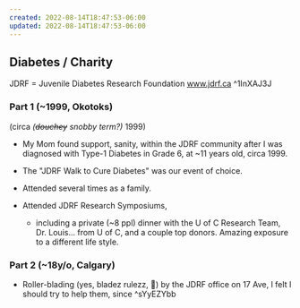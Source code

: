 ```yaml
---
created: 2022-08-14T18:47:53-06:00
updated: 2022-08-14T18:47:53-06:00
---
```

## Diabetes / Charity
JDRF = Juvenile Diabetes Research Foundation
www.jdrf.ca ^1InXAJ3J

### Part 1 (~1999, Okotoks)
(circa _(~~douchey~~ snobby term?)_ 1999)

- My Mom found support, sanity, within the JDRF community after I was diagnosed with Type-1 Diabetes in Grade 6, at ~11 years old, circa 1999.
- The "JDRF Walk to Cure Diabetes" was our event of choice.
- Attended several times as a family.

- Attended JDRF Research Symposiums, 
   - including a private (~8 ppl) dinner with the U of C Research Team, Dr. Louis... from U of C, and a couple top donors. Amazing exposure to a different life style.

### Part 2 (~18y/o, Calgary)

- Roller-blading (yes, bladez rulezz, 🔪) by the JDRF office on 17 Ave, I felt I should try to help them, since  ^sYyEZYbb